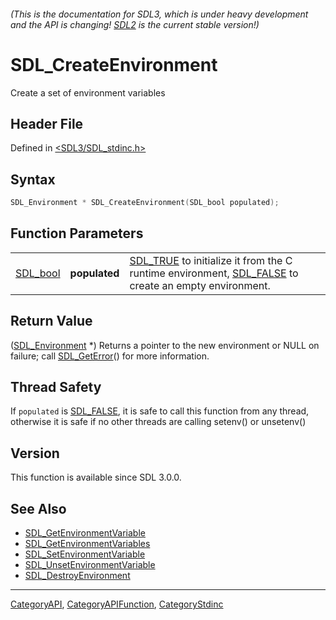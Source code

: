 ###### (This is the documentation for SDL3, which is under heavy development and the API is changing! [SDL2](https://wiki.libsdl.org/SDL2/) is the current stable version!)
# SDL_CreateEnvironment

Create a set of environment variables

## Header File

Defined in [<SDL3/SDL_stdinc.h>](https://github.com/libsdl-org/SDL/blob/main/include/SDL3/SDL_stdinc.h)

## Syntax

```c
SDL_Environment * SDL_CreateEnvironment(SDL_bool populated);
```

## Function Parameters

|                      |               |                                                                                                                              |
| -------------------- | ------------- | ---------------------------------------------------------------------------------------------------------------------------- |
| [SDL_bool](SDL_bool) | **populated** | [SDL_TRUE](SDL_TRUE) to initialize it from the C runtime environment, [SDL_FALSE](SDL_FALSE) to create an empty environment. |

## Return Value

([SDL_Environment](SDL_Environment) *) Returns a pointer to the new
environment or NULL on failure; call [SDL_GetError](SDL_GetError)() for
more information.

## Thread Safety

If `populated` is [SDL_FALSE](SDL_FALSE), it is safe to call this function
from any thread, otherwise it is safe if no other threads are calling
setenv() or unsetenv()

## Version

This function is available since SDL 3.0.0.

## See Also

- [SDL_GetEnvironmentVariable](SDL_GetEnvironmentVariable)
- [SDL_GetEnvironmentVariables](SDL_GetEnvironmentVariables)
- [SDL_SetEnvironmentVariable](SDL_SetEnvironmentVariable)
- [SDL_UnsetEnvironmentVariable](SDL_UnsetEnvironmentVariable)
- [SDL_DestroyEnvironment](SDL_DestroyEnvironment)

----
[CategoryAPI](CategoryAPI), [CategoryAPIFunction](CategoryAPIFunction), [CategoryStdinc](CategoryStdinc)

